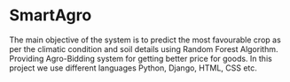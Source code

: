 # SmartAgro
 
The main objective of the system is to predict the most favourable crop as per the climatic condition and soil details using Random Forest Algorithm. Providing Agro-Bidding system for getting better price for goods. In this project we use different languages Python, Django, HTML, CSS etc. 
